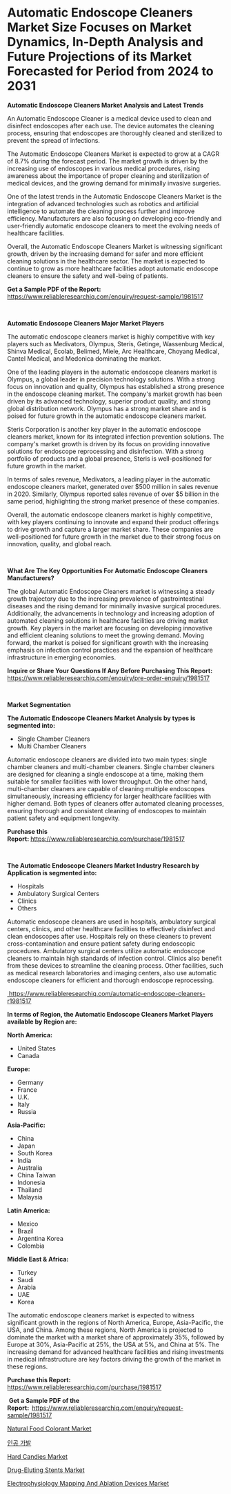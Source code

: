 <p><h1>Automatic Endoscope Cleaners Market Size Focuses on Market Dynamics, In-Depth Analysis and Future Projections of its Market Forecasted for Period from 2024 to 2031</h1></p><p><strong>Automatic Endoscope Cleaners Market Analysis and Latest Trends</strong></p>
<p><p>An Automatic Endoscope Cleaner is a medical device used to clean and disinfect endoscopes after each use. The device automates the cleaning process, ensuring that endoscopes are thoroughly cleaned and sterilized to prevent the spread of infections.</p><p>The Automatic Endoscope Cleaners Market is expected to grow at a CAGR of 8.7% during the forecast period. The market growth is driven by the increasing use of endoscopes in various medical procedures, rising awareness about the importance of proper cleaning and sterilization of medical devices, and the growing demand for minimally invasive surgeries.</p><p>One of the latest trends in the Automatic Endoscope Cleaners Market is the integration of advanced technologies such as robotics and artificial intelligence to automate the cleaning process further and improve efficiency. Manufacturers are also focusing on developing eco-friendly and user-friendly automatic endoscope cleaners to meet the evolving needs of healthcare facilities.</p><p>Overall, the Automatic Endoscope Cleaners Market is witnessing significant growth, driven by the increasing demand for safer and more efficient cleaning solutions in the healthcare sector. The market is expected to continue to grow as more healthcare facilities adopt automatic endoscope cleaners to ensure the safety and well-being of patients.</p></p>
<p><strong>Get a Sample PDF of the Report:&nbsp;</strong> <a href="https://www.reliableresearchiq.com/enquiry/request-sample/1981517">https://www.reliableresearchiq.com/enquiry/request-sample/1981517</a></p>
<p>&nbsp;</p>
<p><strong>Automatic Endoscope Cleaners Major Market Players</strong></p>
<p><p>The automatic endoscope cleaners market is highly competitive with key players such as Medivators, Olympus, Steris, Getinge, Wassenburg Medical, Shinva Medical, Ecolab, Belimed, Miele, Arc Healthcare, Choyang Medical, Cantel Medical, and Medonica dominating the market.</p><p>One of the leading players in the automatic endoscope cleaners market is Olympus, a global leader in precision technology solutions. With a strong focus on innovation and quality, Olympus has established a strong presence in the endoscope cleaning market. The company's market growth has been driven by its advanced technology, superior product quality, and strong global distribution network. Olympus has a strong market share and is poised for future growth in the automatic endoscope cleaners market.</p><p>Steris Corporation is another key player in the automatic endoscope cleaners market, known for its integrated infection prevention solutions. The company's market growth is driven by its focus on providing innovative solutions for endoscope reprocessing and disinfection. With a strong portfolio of products and a global presence, Steris is well-positioned for future growth in the market.</p><p>In terms of sales revenue, Medivators, a leading player in the automatic endoscope cleaners market, generated over $500 million in sales revenue in 2020. Similarly, Olympus reported sales revenue of over $5 billion in the same period, highlighting the strong market presence of these companies.</p><p>Overall, the automatic endoscope cleaners market is highly competitive, with key players continuing to innovate and expand their product offerings to drive growth and capture a larger market share. These companies are well-positioned for future growth in the market due to their strong focus on innovation, quality, and global reach.</p></p>
<p>&nbsp;</p>
<p><strong>What Are The Key Opportunities For Automatic Endoscope Cleaners Manufacturers?</strong></p>
<p><p>The global Automatic Endoscope Cleaners market is witnessing a steady growth trajectory due to the increasing prevalence of gastrointestinal diseases and the rising demand for minimally invasive surgical procedures. Additionally, the advancements in technology and increasing adoption of automated cleaning solutions in healthcare facilities are driving market growth. Key players in the market are focusing on developing innovative and efficient cleaning solutions to meet the growing demand. Moving forward, the market is poised for significant growth with the increasing emphasis on infection control practices and the expansion of healthcare infrastructure in emerging economies.</p></p>
<p><strong>Inquire or Share Your Questions If Any Before Purchasing This Report:</strong> <a href="https://www.reliableresearchiq.com/enquiry/pre-order-enquiry/1981517">https://www.reliableresearchiq.com/enquiry/pre-order-enquiry/1981517</a></p>
<p>&nbsp;</p>
<p><strong>Market Segmentation</strong></p>
<p><strong>The Automatic Endoscope Cleaners Market Analysis by types is segmented into:</strong></p>
<p><ul><li>Single Chamber Cleaners</li><li>Multi Chamber Cleaners</li></ul></p>
<p><p>Automatic endoscope cleaners are divided into two main types: single chamber cleaners and multi-chamber cleaners. Single chamber cleaners are designed for cleaning a single endoscope at a time, making them suitable for smaller facilities with lower throughput. On the other hand, multi-chamber cleaners are capable of cleaning multiple endoscopes simultaneously, increasing efficiency for larger healthcare facilities with higher demand. Both types of cleaners offer automated cleaning processes, ensuring thorough and consistent cleaning of endoscopes to maintain patient safety and equipment longevity.</p></p>
<p><strong>Purchase this Report:&nbsp;</strong><a href="https://www.reliableresearchiq.com/purchase/1981517">https://www.reliableresearchiq.com/purchase/1981517</a></p>
<p>&nbsp;</p>
<p><strong>The Automatic Endoscope Cleaners Market Industry Research by Application is segmented into:</strong></p>
<p><ul><li>Hospitals</li><li>Ambulatory Surgical Centers</li><li>Clinics</li><li>Others</li></ul></p>
<p><p>Automatic endoscope cleaners are used in hospitals, ambulatory surgical centers, clinics, and other healthcare facilities to effectively disinfect and clean endoscopes after use. Hospitals rely on these cleaners to prevent cross-contamination and ensure patient safety during endoscopic procedures. Ambulatory surgical centers utilize automatic endoscope cleaners to maintain high standards of infection control. Clinics also benefit from these devices to streamline the cleaning process. Other facilities, such as medical research laboratories and imaging centers, also use automatic endoscope cleaners for efficient and thorough endoscope reprocessing.</p></p>
<p><a href="https://www.reliableresearchiq.com/automatic-endoscope-cleaners-r1981517">&nbsp;https://www.reliableresearchiq.com/automatic-endoscope-cleaners-r1981517</a></p>
<p><strong>In terms of Region, the Automatic Endoscope Cleaners Market Players available by Region are:</strong></p>
<p>
    <p> <strong> North America: </strong>
        <ul>
            <li>United States</li>
            <li>Canada</li>
        </ul>
        </p> 
    <p> <strong> Europe: </strong>
        <ul>
            <li>Germany</li>
            <li>France</li>
            <li>U.K.</li>
            <li>Italy</li>
            <li>Russia</li>
        </ul>
        </p> 
    <p> <strong> Asia-Pacific: </strong>
        <ul>
            <li>China</li>
            <li>Japan</li>
            <li>South Korea</li>
            <li>India</li>
            <li>Australia</li>
            <li>China Taiwan</li>
            <li>Indonesia</li>
            <li>Thailand</li>
            <li>Malaysia</li>
        </ul>
        </p> 
    <p> <strong> Latin America: </strong>
        <ul>
            <li>Mexico</li>
            <li>Brazil</li>
            <li>Argentina Korea</li>
            <li>Colombia</li>
        </ul>
        </p> 
    <p> <strong> Middle East & Africa: </strong>
        <ul>
            <li>Turkey</li>
            <li>Saudi</li>
            <li>Arabia</li>
            <li>UAE</li>
            <li>Korea</li>
        </ul>
    </p>
    </p>
<p><p>The automatic endoscope cleaners market is expected to witness significant growth in the regions of North America, Europe, Asia-Pacific, the USA, and China. Among these regions, North America is projected to dominate the market with a market share of approximately 35%, followed by Europe at 30%, Asia-Pacific at 25%, the USA at 5%, and China at 5%. The increasing demand for advanced healthcare facilities and rising investments in medical infrastructure are key factors driving the growth of the market in these regions.</p></p>
<p><strong>Purchase this Report: </strong><a href="https://www.reliableresearchiq.com/purchase/1981517">https://www.reliableresearchiq.com/purchase/1981517</a></p>
<p>&nbsp;<strong>Get a Sample PDF of the Report:&nbsp;&nbsp;</strong><a href="https://www.reliableresearchiq.com/enquiry/request-sample/1981517">https://www.reliableresearchiq.com/enquiry/request-sample/1981517</a></p>
<p><strong></strong></p>
<p><p><a href="https://medium.com/@garthstehriii/natural-food-colorant-market-a-global-and-regional-analysis-focus-on-region-country-level-fd7eb2ababe2">Natural Food Colorant Market</a></p><p><a href="https://github.com/hxzi07639916/Market-Research-Report-List-3/blob/main/615977577588.md">인공 가발</a></p><p><a href="https://medium.com/@raleciabridges8/hard-candies-market-forecasts-market-trends-and-impact-analysis-2024-2031-f7404400780e">Hard Candies Market</a></p><p><a href="https://github.com/evanArnold06/Market-Research-Report-List-1/blob/main/drug-eluting-stents-market.md">Drug-Eluting Stents Market</a></p><p><a href="https://github.com/mabutironaldo/Market-Research-Report-List-5/blob/main/electrophysiology-mapping-and-ablation-devices-market.md">Electrophysiology Mapping And Ablation Devices Market</a></p></p>